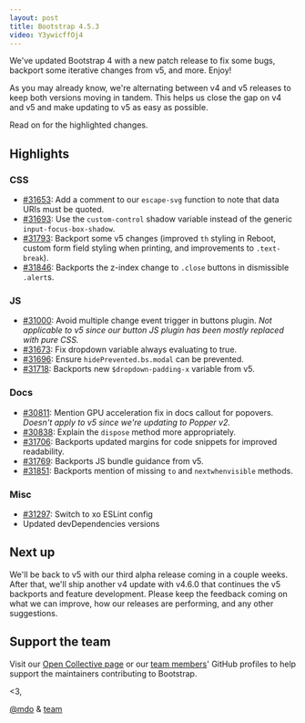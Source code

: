 ```yaml
---
layout: post
title: Bootstrap 4.5.3
video: Y3ywicffOj4
---
```


We've updated Bootstrap 4 with a new patch release to fix some bugs, backport some iterative changes from v5, and more. Enjoy!

As you may already know, we're alternating between v4 and v5 releases to keep both versions moving in tandem. This helps us close the gap on v4 and v5 and make updating to v5 as easy as possible.

Read on for the highlighted changes.

## Highlights

### CSS

- [#31653](https://github.com/twbs/bootstrap/pull/31653): Add a comment to our `escape-svg` function to note that data URIs must be quoted.
- [#31693](https://github.com/twbs/bootstrap/pull/31693): Use the `custom-control` shadow variable instead of the generic `input-focus-box-shadow`.
- [#31793](https://github.com/twbs/bootstrap/pull/31793): Backport some v5 changes (improved `th` styling in Reboot, custom form field styling when printing, and improvements to `.text-break`).
- [#31846](https://github.com/twbs/bootstrap/pull/31846): Backports the z-index change to `.close` buttons in dismissible `.alert`s.

### JS

- [#31000](https://github.com/twbs/bootstrap/pull/31000): Avoid multiple change event trigger in buttons plugin. _Not applicable to v5 since our button JS plugin has been mostly replaced with pure CSS._
- [#31673](https://github.com/twbs/bootstrap/pull/31673): Fix dropdown variable always evaluating to true.
- [#31696](https://github.com/twbs/bootstrap/pull/31696): Ensure `hidePrevented.bs.modal` can be prevented.
- [#31718](https://github.com/twbs/bootstrap/pull/31718): Backports new `$dropdown-padding-x` variable from v5.

### Docs

- [#30811](https://github.com/twbs/bootstrap/pull/30811): Mention GPU acceleration fix in docs callout for popovers. _Doesn't apply to v5 since we're updating to Popper v2._
- [#30838](https://github.com/twbs/bootstrap/pull/30838): Explain the `dispose` method more appropriately.
- [#31706](https://github.com/twbs/bootstrap/pull/31706): Backports updated margins for code snippets for improved readability.
- [#31769](https://github.com/twbs/bootstrap/pull/31769): Backports JS bundle guidance from v5.
- [#31851](https://github.com/twbs/bootstrap/pull/31851): Backports mention of missing `to` and `nextwhenvisible` methods.

### Misc

- [#31297](https://github.com/twbs/bootstrap/pull/31297): Switch to xo ESLint config
- Updated devDependencies versions

## Next up

We'll be back to v5 with our third alpha release coming in a couple weeks. After that, we'll ship another v4 update with v4.6.0 that continues the v5 backports and feature development. Please keep the feedback coming on what we can improve, how our releases are performing, and any other suggestions.

## Support the team

Visit our [Open Collective page](https://opencollective.com/bootstrap) or our [team members](https://github.com/orgs/twbs/people)' GitHub profiles to help support the maintainers contributing to Bootstrap.

<3,<br>

[@mdo](https://github.com/mdo) & [team](https://github.com/twbs)
